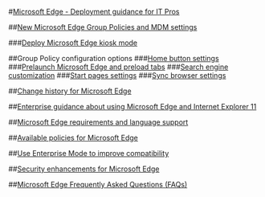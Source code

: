 #[Microsoft Edge - Deployment guidance for IT Pros](index.md)

##[New Microsoft Edge Group Policies and MDM settings](new-policies.md)

###[Deploy Microsoft Edge kiosk mode](microsoft-edge-kiosk-mode-deploy.md)

##Group Policy configuration options
###[Home button settings](group-policies/home-button-gp.md)
###[Prelaunch Microsoft Edge and preload tabs](group-policies/prelaunch-preload-gp.md)
###[Search engine customization](group-policies/search-engine-customization-gp.md)
###[Start pages settings](group-policies/start-pages-gp.md)
###[Sync browser settings](group-policies/sync-browser-settings-gp.md)


##[Change history for Microsoft Edge](change-history-for-microsoft-edge.md)

##[Enterprise guidance about using Microsoft Edge and Internet Explorer 11](enterprise-guidance-using-microsoft-edge-and-ie11.md)

##[Microsoft Edge requirements and language support](hardware-and-software-requirements.md)

##[Available policies for Microsoft Edge](available-policies.md)

##[Use Enterprise Mode to improve compatibility](emie-to-improve-compatibility.md)

##[Security enhancements for Microsoft Edge](security-enhancements-microsoft-edge.md)

##[Microsoft Edge Frequently Asked Questions (FAQs)](microsoft-edge-faq.md)

